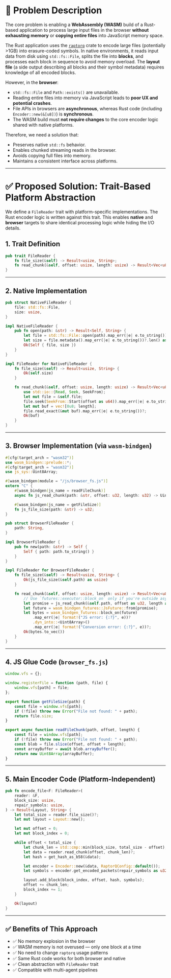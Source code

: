 # 🧾 Problem Description

The core problem is enabling a **WebAssembly (WASM)** build of a Rust-based application to process large input files in the browser **without exhausting memory** or **copying entire files** into JavaScript memory space.

The Rust application uses the [`raptorq`](https://crates.io/crates/raptorq) crate to encode large files (potentially >1GB) into erasure-coded symbols. In native environments, it reads input data from disk using `std::fs::File`, splits the file into **blocks**, and processes each block in sequence to avoid memory overload. The **layout file** (a side output describing all blocks and their symbol metadata) requires knowledge of all encoded blocks.

However, in the **browser**:
- `std::fs::File` and `Path::exists()` are unavailable.
- Reading entire files into memory via JavaScript leads to **poor UX and potential crashes**.
- File APIs in browsers are **asynchronous**, whereas Rust code (including `Encoder::new(&[u8])`) is **synchronous**.
- The WASM build must **not require changes** to the core encoder logic shared with native platforms.

Therefore, we need a solution that:
- Preserves native `std::fs` behavior.
- Enables chunked streaming reads in the browser.
- Avoids copying full files into memory.
- Maintains a consistent interface across platforms.

---

# ✅ Proposed Solution: Trait-Based Platform Abstraction

We define a `FileReader` trait with platform-specific implementations. The Rust encoder logic is written against this trait. This enables **native** and **browser** targets to share identical processing logic while hiding the I/O details.

## 1. Trait Definition

```rust
pub trait FileReader {
    fn file_size(&self) -> Result<usize, String>;
    fn read_chunk(&self, offset: usize, length: usize) -> Result<Vec<u8>, String>;
}
```

---

## 2. Native Implementation

```rust
pub struct NativeFileReader {
    file: std::fs::File,
    size: usize,
}

impl NativeFileReader {
    pub fn open(path: &str) -> Result<Self, String> {
        let file = std::fs::File::open(path).map_err(|e| e.to_string())?;
        let size = file.metadata().map_err(|e| e.to_string())?.len() as usize;
        Ok(Self { file, size })
    }
}

impl FileReader for NativeFileReader {
    fn file_size(&self) -> Result<usize, String> {
        Ok(self.size)
    }

    fn read_chunk(&self, offset: usize, length: usize) -> Result<Vec<u8>, String> {
        use std::io::{Read, Seek, SeekFrom};
        let mut file = &self.file;
        file.seek(SeekFrom::Start(offset as u64)).map_err(|e| e.to_string())?;
        let mut buf = vec![0u8; length];
        file.read_exact(&mut buf).map_err(|e| e.to_string())?;
        Ok(buf)
    }
}
```

---

## 3. Browser Implementation (via `wasm-bindgen`)

```rust
#[cfg(target_arch = "wasm32")]
use wasm_bindgen::prelude::*;
#[cfg(target_arch = "wasm32")]
use js_sys::Uint8Array;

#[wasm_bindgen(module = "/js/browser_fs.js")]
extern "C" {
    #[wasm_bindgen(js_name = readFileChunk)]
    async fn js_read_chunk(path: &str, offset: u32, length: u32) -> Uint8Array;

    #[wasm_bindgen(js_name = getFileSize)]
    fn js_file_size(path: &str) -> u32;
}

pub struct BrowserFileReader {
    path: String,
}

impl BrowserFileReader {
    pub fn new(path: &str) -> Self {
        Self { path: path.to_string() }
    }
}

impl FileReader for BrowserFileReader {
    fn file_size(&self) -> Result<usize, String> {
        Ok(js_file_size(&self.path) as usize)
    }

    fn read_chunk(&self, offset: usize, length: usize) -> Result<Vec<u8>, String> {
        // Use `futures::executor::block_on` only if you're outside async context
        let promise = js_read_chunk(&self.path, offset as u32, length as u32);
        let future = wasm_bindgen_futures::JsFuture::from(promise);
        let bytes = wasm_bindgen_futures::block_on(future)
            .map_err(|e| format!("JS error: {:?}", e))?
            .dyn_into::<Uint8Array>()
            .map_err(|e| format!("Conversion error: {:?}", e))?;
        Ok(bytes.to_vec())
    }
}
```

---

## 4. JS Glue Code (`browser_fs.js`)

```js
window.vfs = {};

window.registerFile = function (path, file) {
    window.vfs[path] = file;
};

export function getFileSize(path) {
    const file = window.vfs[path];
    if (!file) throw new Error("File not found: " + path);
    return file.size;
}

export async function readFileChunk(path, offset, length) {
    const file = window.vfs[path];
    if (!file) throw new Error("File not found: " + path);
    const blob = file.slice(offset, offset + length);
    const arrayBuffer = await blob.arrayBuffer();
    return new Uint8Array(arrayBuffer);
}
```

---

## 5. Main Encoder Code (Platform-Independent)

```rust
pub fn encode_file<F: FileReader>(
    reader: &F,
    block_size: usize,
    repair_symbols: usize,
) -> Result<Layout, String> {
    let total_size = reader.file_size()?;
    let mut layout = Layout::new();

    let mut offset = 0;
    let mut block_index = 0;

    while offset < total_size {
        let chunk_len = std::cmp::min(block_size, total_size - offset);
        let data = reader.read_chunk(offset, chunk_len)?;
        let hash = get_hash_as_b58(&data);

        let encoder = Encoder::new(&data, RaptorQConfig::default());
        let symbols = encoder.get_encoded_packets(repair_symbols as u32);

        layout.add_block(block_index, offset, hash, symbols);
        offset += chunk_len;
        block_index += 1;
    }

    Ok(layout)
}
```

---

## ✅ Benefits of This Approach

- ✅ No memory explosion in the browser
- ✅ WASM memory is not overused — only one block at a time
- ✅ No need to change `raptorq` usage patterns
- ✅ Same Rust code works for both browser and native
- ✅ Clean abstraction with `FileReader` trait
- ✅ Compatible with multi-agent pipelines
